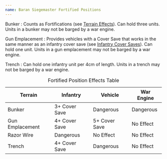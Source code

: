 ```yaml
---
name: Baran Siegemaster Fortified Positions
---
```

Bunker
: Counts as Fortifications (see [Terrain Effects](/tournament-pack/#terrain-effects)). Can hold three units. Units in a bunker may not be barged by a war engine.

Gun Emplacement
: Provides vehicles with a Cover Save that works in the same manner as an infantry cover save (see [Infantry Cover Saves](/tournament-pack/#infantry-cover-saves)). Can hold one unit. Units in a gun emplacement may not be barged by a war engine.

Trench
: Can hold one infantry unit per 4cm of length. Units in a trench may not be barged by a war engine.

<div class="table-responsive">
  <table>
    <caption>Fortified Position Effects Table</caption>
    <thead>
      <tr>
        <th>Terrain</th>
        <th>Infantry</th>
        <th>Vehicle</th>
        <th>War Engine</th>
      </tr>
    </thead>
    <tbody>
      <tr>
        <td>Bunker</td>
        <td>3+ Cover Save</td>
        <td>Dangerous</td>
        <td>Dangerous</td>
      </tr>
      <tr>
        <td>Gun Emplacement</td>
        <td>4+ Cover Save</td>
        <td>5+ Cover Save</td>
        <td>No Effect</td>
      </tr>
      <tr>
        <td>Razor Wire</td>
        <td>Dangerous</td>
        <td>No Effect</td>
        <td>No Effect</td>
      </tr>
      <tr>
        <td>Trench</td>
        <td>4+ Cover Save</td>
        <td>Dangerous</td>
        <td>No Effect</td>
      </tr>
    </tbody>
  </table>
</div>